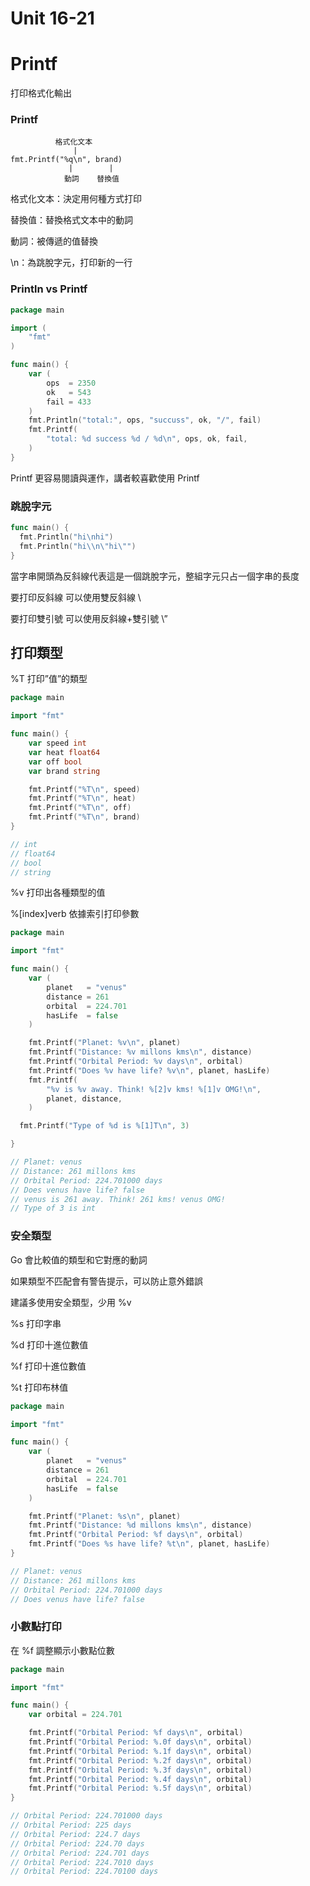# Unit 16-21

# Printf

打印格式化輸出

### Printf

```
          格式化文本
              |         
fmt.Printf("%q\n", brand)
             |        |
            動詞    替換值
```

格式化文本：決定用何種方式打印

替換值：替換格式文本中的動詞

動詞：被傳遞的值替換

\n：為跳脫字元，打印新的一行

### Println vs Printf

```go
package main

import (
	"fmt"
)

func main() {
	var (
		ops  = 2350
		ok   = 543
		fail = 433
	)
	fmt.Println("total:", ops, "succuss", ok, "/", fail)
	fmt.Printf(
		"total: %d success %d / %d\n", ops, ok, fail,
	)
}
```

Printf 更容易閱讀與運作，講者較喜歡使用 Printf

### 跳脫字元

```go
func main() {
  fmt.Println("hi\nhi")
  fmt.Println("hi\\n\"hi\"")
}
```

當字串開頭為反斜線代表這是一個跳脫字元，整組字元只占一個字串的長度

要打印反斜線 可以使用雙反斜線 \\

要打印雙引號 可以使用反斜線+雙引號  \”

## 打印類型

%T 打印”值”的類型

```go
package main

import "fmt"

func main() {
	var speed int
	var heat float64
	var off bool
	var brand string

	fmt.Printf("%T\n", speed)
	fmt.Printf("%T\n", heat)
	fmt.Printf("%T\n", off)
	fmt.Printf("%T\n", brand)
}

// int
// float64
// bool
// string
```

%v 打印出各種類型的值

%[index]verb 依據索引打印參數

```go
package main

import "fmt"

func main() {
	var (
		planet   = "venus"
		distance = 261
		orbital  = 224.701
		hasLife  = false
	)

	fmt.Printf("Planet: %v\n", planet)
	fmt.Printf("Distance: %v millons kms\n", distance)
	fmt.Printf("Orbital Period: %v days\n", orbital)
	fmt.Printf("Does %v have life? %v\n", planet, hasLife)
	fmt.Printf(
		"%v is %v away. Think! %[2]v kms! %[1]v OMG!\n",
		planet, distance,
	)

  fmt.Printf("Type of %d is %[1]T\n", 3)

}

// Planet: venus
// Distance: 261 millons kms
// Orbital Period: 224.701000 days
// Does venus have life? false
// venus is 261 away. Think! 261 kms! venus OMG!
// Type of 3 is int
```

### 安全類型

Go 會比較值的類型和它對應的動詞

如果類型不匹配會有警告提示，可以防止意外錯誤

建議多使用安全類型，少用 %v 

%s  打印字串

%d 打印十進位數值

%f  打印十進位數值

%t 打印布林值

```go
package main

import "fmt"

func main() {
	var (
		planet   = "venus"
		distance = 261
		orbital  = 224.701
		hasLife  = false
	)

	fmt.Printf("Planet: %s\n", planet)
	fmt.Printf("Distance: %d millons kms\n", distance)
	fmt.Printf("Orbital Period: %f days\n", orbital)
	fmt.Printf("Does %s have life? %t\n", planet, hasLife)
}

// Planet: venus
// Distance: 261 millons kms
// Orbital Period: 224.701000 days
// Does venus have life? false
```

### 小數點打印

在 %f 調整顯示小數點位數

```go
package main

import "fmt"

func main() {
	var orbital = 224.701

	fmt.Printf("Orbital Period: %f days\n", orbital)
	fmt.Printf("Orbital Period: %.0f days\n", orbital)
	fmt.Printf("Orbital Period: %.1f days\n", orbital)
	fmt.Printf("Orbital Period: %.2f days\n", orbital)
	fmt.Printf("Orbital Period: %.3f days\n", orbital)
	fmt.Printf("Orbital Period: %.4f days\n", orbital)
	fmt.Printf("Orbital Period: %.5f days\n", orbital)
}

// Orbital Period: 224.701000 days
// Orbital Period: 225 days
// Orbital Period: 224.7 days
// Orbital Period: 224.70 days
// Orbital Period: 224.701 days
// Orbital Period: 224.7010 days
// Orbital Period: 224.70100 days
```
